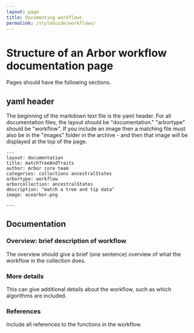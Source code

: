 ```yaml
---
layout: page
title: Documenting workflows
permalink: /styleGuide/workflows/
---
```


# Structure of an Arbor workflow documentation page

Pages should have the following sections.

## yaml header

The beginning of the markdown text file is the yaml header. For all documentation files, the layout should be "documentation."  "arbortype" should be "workflow". If you include an image then a matching file must also be in the "images" folder in the archive - and then that image will be displayed at the top of the page.

````
---
layout: documentation
title: matchTreeAndTraits
author: Arbor core team
categories: collections ancestralStates
arbortype: workflow
arborcollection: ancestralStates
description: "match a tree and tip data"
image: acearbor.png

---
````

## Documentation

### Overview: brief description of workflow

The overview should give a brief (one sentence) overview of what the workflow in the collection does.

### More details

This can give additional details about the workflow, such as which algorithms are included.

### References

Include all references to the functions in the workflow.
